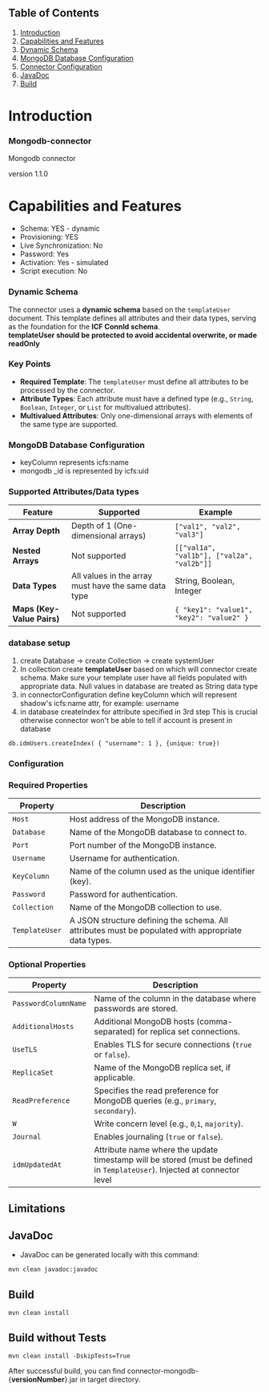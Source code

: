 ## Table of Contents
1. [Introduction](#introduction)
2. [Capabilities and Features](#capabilities-and-features)
3. [Dynamic Schema](#dynamic-schema)
4. [MongoDB Database Configuration](#mongodb-database-configuration)
5. [Connector Configuration](#configuration)
6. [JavaDoc](#javadoc)
7. [Build](#build)

# Introduction
### Mongodb-connector
Mongodb connector

version 1.1.0
# Capabilities and Features

- Schema: YES - dynamic
- Provisioning: YES
- Live Synchronization: No
- Password: Yes
- Activation: Yes - simulated
- Script execution: No

### Dynamic Schema
The connector uses a **dynamic schema** based on the `templateUser` document. This template defines all attributes and their data types, serving as the foundation for the **ICF ConnId schema**.
<br>
**templateUser should be protected to avoid accidental overwrite, or made readOnly**


### Key Points
- **Required Template**: The `templateUser` must define all attributes to be processed by the connector.
- **Attribute Types**: Each attribute must have a defined type (e.g., `String`, `Boolean`, `Integer`, or `List` for multivalued attributes).
- **Multivalued Attributes**: Only one-dimensional arrays with elements of the same type are supported.

### MongoDB Database Configuration
- keyColumn represents icfs:name
- mongodb _id is represented by icfs:uid
### Supported Attributes/Data types

| **Feature**                     | **Supported**                                      | **Example**                       |
|----------------------------------|---------------------------------------------------|------------------------------------|
| **Array Depth**                 | Depth of 1 (One-dimensional arrays)               | `["val1", "val2", "val3"]`        |
| **Nested Arrays**               | Not supported                                     | `[["val1a", "val1b"], ["val2a", "val2b"]]` |
| **Data Types**        | All values in the array must have the same data type | String, Boolean, Integer          |
| **Maps (Key-Value Pairs)**      | Not supported                                     | `{ "key1": "value1", "key2": "value2" }`  |


### database setup
1. create Database -> create Collection -> create systemUser
2. In collection create **templateUser** based on which will connector create schema. Make sure your template user have all fields populated with appropriate data. Null values in database are treated as String data type
3. in connectorConfiguration define keyColumn which will represent shadow's icfs:name attr, for example: username 
4. in database createIndex for attribute specified in 3rd step This is crucial otherwise connector won't be able to tell if account is present in database
```
db.idmUsers.createIndex( { "username": 1 }, {unique: true})
```

### Configuration
### Required Properties
| **Property**       | **Description**                                                                                     |
|--------------------|-----------------------------------------------------------------------------------------------------|
| `Host`             | Host address of the MongoDB instance.                                                              |
| `Database`         | Name of the MongoDB database to connect to.                                                        |
| `Port`             | Port number of the MongoDB instance.                                                               |
| `Username`         | Username for authentication.                                                                       |
| `KeyColumn`        | Name of the column used as the unique identifier (key).                                    |
| `Password`         | Password for authentication.                                                                       |
| `Collection`       | Name of the MongoDB collection to use.                                                             |
| `TemplateUser`     | A JSON structure defining the schema. All attributes must be populated with appropriate data types. |

### Optional Properties
| **Property**              | **Description**                                                                                                          |
|---------------------------|--------------------------------------------------------------------------------------------------------------------------|
| `PasswordColumnName`      | Name of the column in the database where passwords are stored.                                                           |
| `AdditionalHosts`         | Additional MongoDB hosts (comma-separated) for replica set connections.                                                  |
| `UseTLS`                  | Enables TLS for secure connections (`true` or `false`).                                                                  |
| `ReplicaSet`              | Name of the MongoDB replica set, if applicable.                                                            |
| `ReadPreference`          | Specifies the read preference for MongoDB queries (e.g., `primary`, `secondary`).                                        |
| `W`                       | Write concern level (e.g., `0`,`1`, `majority`).                                                                         |
| `Journal`                 | Enables journaling (`true` or `false`).                                                                                  |
| `idmUpdatedAt`            | Attribute name where the update timestamp will be stored (must be defined in `TemplateUser`). Injected at connector level |

## Limitations

## JavaDoc
- JavaDoc can be generated locally with this command:
```bash
mvn clean javadoc:javadoc
```
## Build
```
mvn clean install
```
## Build without Tests
```
mvn clean install -DskipTests=True
```
After successful build, you can find connector-mongodb-{**versionNumber**}.jar in target directory.

